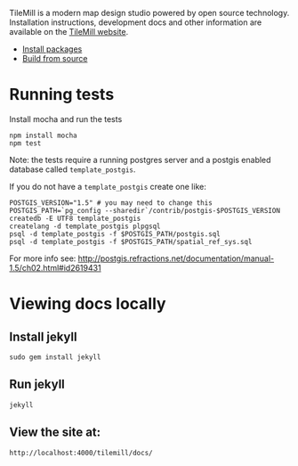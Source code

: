 TileMill is a modern map design studio powered by open source technology.
Installation instructions, development docs and other information are available
on the [TileMill website](http://mapbox.com/tilemill).

- [Install packages](http://mapbox.com/tilemill/docs/install/)
- [Build from source](http://mapbox.com/tilemill/docs/source/)


# Running tests

Install mocha and run the tests

    npm install mocha
    npm test


Note: the tests require a running postgres server and a postgis enabled
database called `template_postgis`.

If you do not have a `template_postgis` create one like:

    POSTGIS_VERSION="1.5" # you may need to change this
    POSTGIS_PATH=`pg_config --sharedir`/contrib/postgis-$POSTGIS_VERSION
    createdb -E UTF8 template_postgis
    createlang -d template_postgis plpgsql
    psql -d template_postgis -f $POSTGIS_PATH/postgis.sql
    psql -d template_postgis -f $POSTGIS_PATH/spatial_ref_sys.sql


For more info see: http://postgis.refractions.net/documentation/manual-1.5/ch02.html#id2619431


# Viewing docs locally

## Install jekyll

    sudo gem install jekyll

## Run jekyll

    jekyll

## View the site at:

    http://localhost:4000/tilemill/docs/
